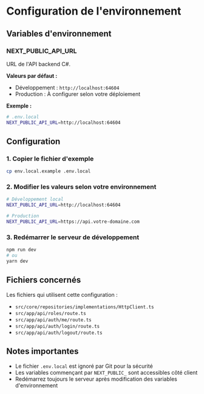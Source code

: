 # Configuration de l'environnement

## Variables d'environnement

### NEXT_PUBLIC_API_URL

URL de l'API backend C#.

**Valeurs par défaut :**

- Développement : `http://localhost:64604`
- Production : À configurer selon votre déploiement

**Exemple :**

```bash
# .env.local
NEXT_PUBLIC_API_URL=http://localhost:64604
```

## Configuration

### 1. Copier le fichier d'exemple

```bash
cp env.local.example .env.local
```

### 2. Modifier les valeurs selon votre environnement

```bash
# Développement local
NEXT_PUBLIC_API_URL=http://localhost:64604

# Production
NEXT_PUBLIC_API_URL=https://api.votre-domaine.com
```

### 3. Redémarrer le serveur de développement

```bash
npm run dev
# ou
yarn dev
```

## Fichiers concernés

Les fichiers qui utilisent cette configuration :

- `src/core/repositories/implementations/HttpClient.ts`
- `src/app/api/roles/route.ts`
- `src/app/api/auth/me/route.ts`
- `src/app/api/auth/login/route.ts`
- `src/app/api/auth/logout/route.ts`

## Notes importantes

- Le fichier `.env.local` est ignoré par Git pour la sécurité
- Les variables commençant par `NEXT_PUBLIC_` sont accessibles côté client
- Redémarrez toujours le serveur après modification des variables d'environnement
